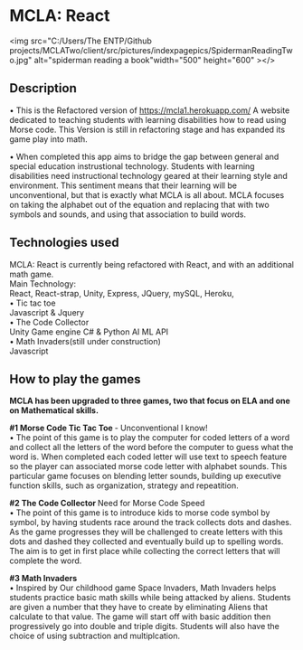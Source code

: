 # MCLA: React

<img
src="C:/Users/The ENTP/Github projects/MCLATwo/client/src/pictures/indexpagepics/SpidermanReadingTwo.jpg"
alt="spiderman reading a book"width="500" height="600" ></> <br>

## Description

• This is the Refactored version of https://mcla1.herokuapp.com/ A website dedicated to teaching students with learning disabilities how to read using Morse code. This Version is still in refactoring stage and has expanded its game play into math.

• When completed this app aims to bridge the gap between general and
special education instrustional technology. Students with learning disabilities need instructional technology geared at their learning style and environment. This sentiment means that their learning will be unconventional, but that is exactly what MCLA is all about. MCLA focuses on taking the alphabet out of the equation and replacing that with two symbols and sounds, and using that association to build words.

</div>

## Technologies used

MCLA: React is currently being refactored with React, and with an additional math game.<br>
Main Technology:<br>
React, React-strap, Unity, Express, JQuery, mySQL, Heroku,<br>
• Tic tac toe <br>
Javascript & Jquery<br>
• The Code Collector<br>
Unity Game engine C# & Python AI ML API<br>
• Math Invaders(still under construction)<br>
Javascript

## How to play the games

<strong>MCLA has been upgraded to three games, two that focus on ELA and one on Mathematical skills.</strong>

<strong>#1 Morse Code Tic Tac Toe </strong> - Unconventional I know!<br>
• The point of this game is to play the computer for coded letters of a word and collect all the letters of the word before the computer to guess what the word is. When completed each coded letter will use text to speech feature so the player can associated morse code letter with alphabet sounds. This particular game focuses on blending letter sounds, building up executive function skills, such as organization, strategy and repeatition.

<strong>#2 The Code Collector </strong> Need for Morse Code Speed<br>
• The point of this game is to introduce kids to morse code symbol by symbol, by having students race around the track collects dots and dashes. As the game progresses they will be challenged to create letters with this dots and dashed they collected and eventually build up to spelling words. The aim is to get in first place while collecting the correct letters that will complete the word.

<strong>#3 Math Invaders </strong> <br>
• Inspired by Our childhood game Space Invaders, Math Invaders helps students practice basic math skills while being attacked by aliens. Students are given a number that they have to create by eliminating Aliens that calculate to that value. The game will start off with basic addition then progressively go into double and triple digits. Students will also have the choice of using subtraction and multiplcation.
